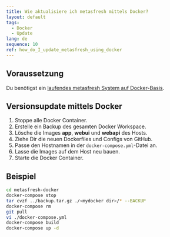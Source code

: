 ```yaml
---
title: Wie aktualisiere ich metasfresh mittels Docker?
layout: default
tags:
  - Docker
  - Update
lang: de
sequence: 10
ref: how_do_I_update_metasfresh_using_docker
---
```


## Voraussetzung
Du benötigst ein [laufendes metasfresh System auf Docker-Basis](Wie_installiere_ich_den_metasfresh_Stack_mit_Docker).

## Versionsupdate mittels Docker
1. Stoppe alle Docker Container.
1. Erstelle ein Backup des gesamten Docker Workspace.
1. Lösche die Images **app**, **webui** und **webapi** des Hosts.
1. Ziehe Dir die neuen Dockerfiles und Configs von GitHub.
1. Passe den Hostnamen in der `docker-compose.yml`-Datei an.
1. Lasse die Images auf dem Host neu bauen.
1. Starte die Docker Container.

## Beispiel

```bash
cd metasfresh-docker
docker-compose stop
tar cvzf ../backup.tar.gz ./<mydocker dir>/* --BACKUP
docker-compose rm
git pull
vi ./docker-compose.yml
docker-compose build
docker-compose up -d
```
